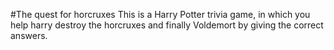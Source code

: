 #The quest for horcruxes
This is a Harry Potter trivia game, in which you help harry destroy the horcruxes and finally Voldemort by giving the correct answers.
